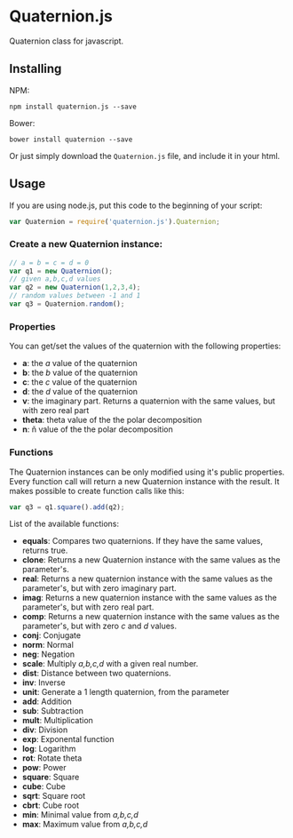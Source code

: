 # Quaternion.js

Quaternion class for javascript.

## Installing

NPM:
```
npm install quaternion.js --save
```

Bower:
```
bower install quaternion --save
```

Or just simply download the `Quaternion.js` file, and include it in your html.

## Usage

If you are using node.js, put this code to the beginning of your script:

```javascript
var Quaternion = require('quaternion.js').Quaternion;
```

### Create a new Quaternion instance:

```javascript
// a = b = c = d = 0
var q1 = new Quaternion();
// given a,b,c,d values   
var q2 = new Quaternion(1,2,3,4); 
// random values between -1 and 1
var q3 = Quaternion.random();
```

### Properties

You can get/set the values of the quaternion with the following properties:

- **a**: the *a* value of the quaternion
- **b**: the *b* value of the quaternion
- **c**: the *c* value of the quaternion
- **d**: the *d* value of the quaternion
- **v**: the imaginary part. Returns a quaternion with the same values, but with zero real part
- **theta**: theta value of the the polar decomposition
- **n**: ň value of the the polar decomposition

### Functions

The Quaternion instances can be only modified using it's public properties.
Every function call will return a new Quaternion instance with the result.
It makes possible to create function calls like this:

```javascript
var q3 = q1.square().add(q2);
```

List of the available functions:

- **equals**: Compares two quaternions. If they have the same values, returns true.
- **clone**: Returns a new Quaternion instance with the same values as the parameter's.
- **real**: Returns a new quaternion instance with the same values as the parameter's, but with zero imaginary part.
- **imag**: Returns a new quaternion instance with the same values as the parameter's, but with zero real part.
- **comp**: Returns a new quaternion instance with the same values as the parameter's, but with zero *c* and *d* values.
- **conj**: Conjugate
- **norm**: Normal
- **neg**: Negation
- **scale**: Multiply *a,b,c,d* with a given real number.
- **dist**: Distance between two quaternions.
- **inv**: Inverse
- **unit**: Generate a 1 length quaternion, from the parameter
- **add**: Addition
- **sub**: Subtraction
- **mult**: Multiplication
- **div**: Division
- **exp**: Exponental function
- **log**: Logarithm
- **rot**: Rotate theta
- **pow**: Power
- **square**: Square
- **cube**: Cube
- **sqrt**: Square root
- **cbrt**: Cube root
- **min**: Minimal value from *a,b,c,d*
- **max**: Maximum value from *a,b,c,d*
